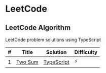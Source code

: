 # LeetCode

## LeetCode Algorithm

LeetCode problem solutions using TypeScript

| # | Title                                             | Solution                              | Difficulty |
|---|---------------------------------------------------|---------------------------------------|------------|
| 1 | [Two Sum](https://leetcode.com/problems/two-sum/) | [TypeScript](./Algorithms/two_sum.ts) | :zap:      |
